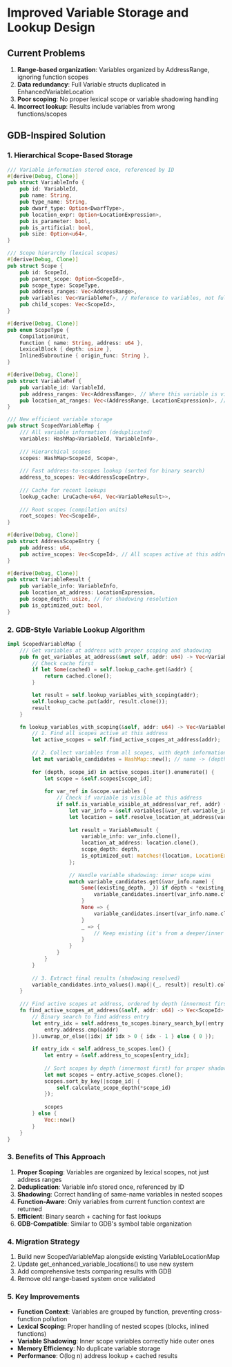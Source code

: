 # Improved Variable Storage and Lookup Design

## Current Problems

1. **Range-based organization**: Variables organized by AddressRange, ignoring function scopes
2. **Data redundancy**: Full Variable structs duplicated in EnhancedVariableLocation
3. **Poor scoping**: No proper lexical scope or variable shadowing handling
4. **Incorrect lookup**: Results include variables from wrong functions/scopes

## GDB-Inspired Solution

### 1. Hierarchical Scope-Based Storage

```rust
/// Variable information stored once, referenced by ID
#[derive(Debug, Clone)]
pub struct VariableInfo {
    pub id: VariableId,
    pub name: String,
    pub type_name: String,
    pub dwarf_type: Option<DwarfType>,
    pub location_expr: Option<LocationExpression>,
    pub is_parameter: bool,
    pub is_artificial: bool,
    pub size: Option<u64>,
}

/// Scope hierarchy (lexical scopes)
#[derive(Debug, Clone)]
pub struct Scope {
    pub id: ScopeId,
    pub parent_scope: Option<ScopeId>,
    pub scope_type: ScopeType,
    pub address_ranges: Vec<AddressRange>,
    pub variables: Vec<VariableRef>, // Reference to variables, not full data
    pub child_scopes: Vec<ScopeId>,
}

#[derive(Debug, Clone)]
pub enum ScopeType {
    CompilationUnit,
    Function { name: String, address: u64 },
    LexicalBlock { depth: usize },
    InlinedSubroutine { origin_func: String },
}

#[derive(Debug, Clone)]
pub struct VariableRef {
    pub variable_id: VariableId,
    pub address_ranges: Vec<AddressRange>, // Where this variable is visible
    pub location_at_ranges: Vec<(AddressRange, LocationExpression)>, // Location can change
}

/// New efficient variable storage
pub struct ScopedVariableMap {
    /// All variable information (deduplicated)
    variables: HashMap<VariableId, VariableInfo>,
    
    /// Hierarchical scopes
    scopes: HashMap<ScopeId, Scope>,
    
    /// Fast address-to-scopes lookup (sorted for binary search)
    address_to_scopes: Vec<AddressScopeEntry>,
    
    /// Cache for recent lookups
    lookup_cache: LruCache<u64, Vec<VariableResult>>,
    
    /// Root scopes (compilation units)
    root_scopes: Vec<ScopeId>,
}

#[derive(Debug, Clone)]
pub struct AddressScopeEntry {
    pub address: u64,
    pub active_scopes: Vec<ScopeId>, // All scopes active at this address
}

#[derive(Debug, Clone)]
pub struct VariableResult {
    pub variable_info: VariableInfo,
    pub location_at_address: LocationExpression,
    pub scope_depth: usize, // For shadowing resolution
    pub is_optimized_out: bool,
}
```

### 2. GDB-Style Variable Lookup Algorithm

```rust
impl ScopedVariableMap {
    /// Get variables at address with proper scoping and shadowing
    pub fn get_variables_at_address(&mut self, addr: u64) -> Vec<VariableResult> {
        // Check cache first
        if let Some(cached) = self.lookup_cache.get(&addr) {
            return cached.clone();
        }

        let result = self.lookup_variables_with_scoping(addr);
        self.lookup_cache.put(addr, result.clone());
        result
    }

    fn lookup_variables_with_scoping(&self, addr: u64) -> Vec<VariableResult> {
        // 1. Find all scopes active at this address
        let active_scopes = self.find_active_scopes_at_address(addr);
        
        // 2. Collect variables from all scopes, with depth information
        let mut variable_candidates = HashMap::new(); // name -> (depth, VariableResult)
        
        for (depth, scope_id) in active_scopes.iter().enumerate() {
            let scope = &self.scopes[scope_id];
            
            for var_ref in &scope.variables {
                // Check if variable is visible at this address
                if self.is_variable_visible_at_address(var_ref, addr) {
                    let var_info = &self.variables[&var_ref.variable_id];
                    let location = self.resolve_location_at_address(var_ref, addr);
                    
                    let result = VariableResult {
                        variable_info: var_info.clone(),
                        location_at_address: location.clone(),
                        scope_depth: depth,
                        is_optimized_out: matches!(location, LocationExpression::OptimizedOut),
                    };
                    
                    // Handle variable shadowing: inner scope wins
                    match variable_candidates.get(&var_info.name) {
                        Some((existing_depth, _)) if depth < *existing_depth => {
                            variable_candidates.insert(var_info.name.clone(), (depth, result));
                        }
                        None => {
                            variable_candidates.insert(var_info.name.clone(), (depth, result));
                        }
                        _ => {
                            // Keep existing (it's from a deeper/inner scope)
                        }
                    }
                }
            }
        }
        
        // 3. Extract final results (shadowing resolved)
        variable_candidates.into_values().map(|(_, result)| result).collect()
    }
    
    /// Find active scopes at address, ordered by depth (innermost first)
    fn find_active_scopes_at_address(&self, addr: u64) -> Vec<ScopeId> {
        // Binary search to find address entry
        let entry_idx = self.address_to_scopes.binary_search_by(|entry| {
            entry.address.cmp(&addr)
        }).unwrap_or_else(|idx| if idx > 0 { idx - 1 } else { 0 });
        
        if entry_idx < self.address_to_scopes.len() {
            let entry = &self.address_to_scopes[entry_idx];
            
            // Sort scopes by depth (innermost first) for proper shadowing
            let mut scopes = entry.active_scopes.clone();
            scopes.sort_by_key(|scope_id| {
                self.calculate_scope_depth(*scope_id)
            });
            
            scopes
        } else {
            Vec::new()
        }
    }
}
```

### 3. Benefits of This Approach

1. **Proper Scoping**: Variables are organized by lexical scopes, not just address ranges
2. **Deduplication**: Variable info stored once, referenced by ID
3. **Shadowing**: Correct handling of same-name variables in nested scopes
4. **Function-Aware**: Only variables from current function context are returned
5. **Efficient**: Binary search + caching for fast lookups
6. **GDB-Compatible**: Similar to GDB's symbol table organization

### 4. Migration Strategy

1. Build new ScopedVariableMap alongside existing VariableLocationMap
2. Update get_enhanced_variable_locations() to use new system
3. Add comprehensive tests comparing results with GDB
4. Remove old range-based system once validated

### 5. Key Improvements

- **Function Context**: Variables are grouped by function, preventing cross-function pollution
- **Lexical Scoping**: Proper handling of nested scopes (blocks, inlined functions)
- **Variable Shadowing**: Inner scope variables correctly hide outer ones
- **Memory Efficiency**: No duplicate variable storage
- **Performance**: O(log n) address lookup + cached results